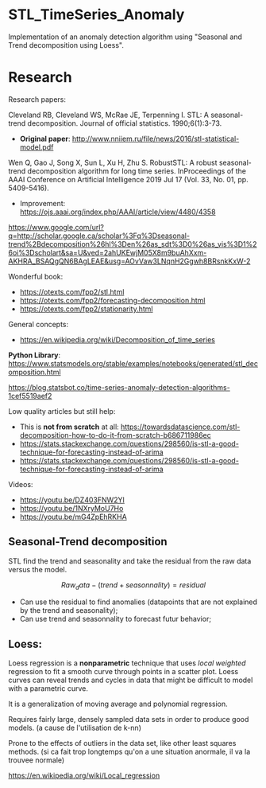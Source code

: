# STL_TimeSeries_Anomaly
Implementation of an anomaly detection algorithm using "Seasonal and Trend decomposition using Loess".

# Research

Research papers:

Cleveland RB, Cleveland WS, McRae JE, Terpenning I. STL: A seasonal-trend decomposition. Journal of official statistics. 1990;6(1):3-73.
- **Original paper**: http://www.nniiem.ru/file/news/2016/stl-statistical-model.pdf

Wen Q, Gao J, Song X, Sun L, Xu H, Zhu S. RobustSTL: A robust seasonal-trend decomposition algorithm for long time series. InProceedings of the AAAI Conference on Artificial Intelligence 2019 Jul 17 (Vol. 33, No. 01, pp. 5409-5416).
- Improvement: https://ojs.aaai.org/index.php/AAAI/article/view/4480/4358

https://www.google.com/url?q=http://scholar.google.ca/scholar%3Fq%3Dseasonal-trend%2Bdecomposition%26hl%3Den%26as_sdt%3D0%26as_vis%3D1%26oi%3Dscholart&sa=U&ved=2ahUKEwjM05X8m9buAhXxm-AKHRA_BSAQgQN6BAgLEAE&usg=AOvVaw3LNqnH2Ggwh8BRsnkKxW-2

Wonderful book: 
- https://otexts.com/fpp2/stl.html
- https://otexts.com/fpp2/forecasting-decomposition.html
- https://otexts.com/fpp2/stationarity.html

General concepts:
- https://en.wikipedia.org/wiki/Decomposition_of_time_series



**Python Library**:
https://www.statsmodels.org/stable/examples/notebooks/generated/stl_decomposition.html

https://blog.statsbot.co/time-series-anomaly-detection-algorithms-1cef5519aef2


Low quality articles but still help:
- This is **not from scratch** at all: https://towardsdatascience.com/stl-decomposition-how-to-do-it-from-scratch-b686711986ec
- https://stats.stackexchange.com/questions/298560/is-stl-a-good-technique-for-forecasting-instead-of-arima
- https://stats.stackexchange.com/questions/298560/is-stl-a-good-technique-for-forecasting-instead-of-arima


Videos:
- https://youtu.be/DZ403FNW2YI
- https://youtu.be/1NXryMoU7Ho
- https://youtu.be/mG4ZpEhRKHA


## Seasonal-Trend decomposition
STL find the trend and seasonality and take the residual from the raw data versus the model.

```math
Raw_data - (trend + seasonnality) = residual
```

- Can use the residual to find anomalies (datapoints that are not explained by the trend and seasonality);
- Can use trend and seasonnality to forecast futur behavior;

## Loess:

Loess regression is a **nonparametric** technique that uses *local weighted* regression to fit a smooth curve through points in a scatter plot. Loess curves can reveal trends and cycles in data that might be difficult to model with a parametric curve.

It is a generalization of moving average and polynomial regression.

Requires fairly large, densely sampled data sets in order to produce good models. (a cause de l'utilisation de k-nn)

Prone to the effects of outliers in the data set, like other least squares methods. (si ca fait trop longtemps qu'on a une situation anormale, il va la trouvee normale)

https://en.wikipedia.org/wiki/Local_regression


